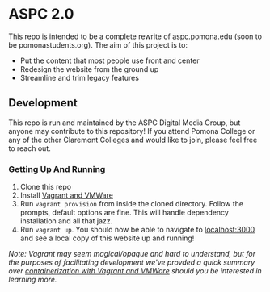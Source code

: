 # ASPC 2.0
This repo is intended to be a complete rewrite of aspc.pomona.edu (soon to be pomonastudents.org). The aim of this project is to: 
 - Put the content that most people use front and center
 - Redesign the website from the ground up
 - Streamline and trim legacy features

## Development
This repo is run and maintained by the ASPC Digital Media Group, but anyone may contribute to this repository! If you attend Pomona College or any of the other Claremont Colleges and would like to join, please feel free to reach out.

### Getting Up And Running
 1. Clone this repo
 2. Install [Vagrant and VMWare]()
 3. Run `vagrant provision` from inside the cloned directory. Follow the prompts, default options are fine. This will handle dependency installation and all that jazz. 
 4. Run `vagrant up`. You should now be able to navigate to [localhost:3000](http://localhost:3000) and see a local copy of this website up and running! 

 _Note: Vagrant may seem magical/opaque and hard to understand, but for the purposes of facilitating development we've provded a quick summary over [containerization with Vagrant and VMWare]() should you be interested in learning more._


